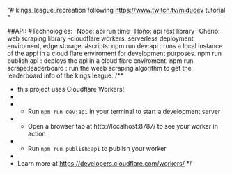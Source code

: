 "# kings_league_recreation following https://www.twitch.tv/midudev tutorial " 

##API:
#Technologies:
    -Node: api run time
    -Hono: api rest library
    -Cherio: web scraping library
    -cloudflare workers: serverless deployment enviroment, edge storage. 
#scripts:
    npm run dev:api : runs a local instance of the appi in a cloud flare enviroment for development purposes. 
    npm run publish:api : deploys the api in a cloud flare enviroment.
    npm run scrape:leaderboard : run the weeb scraping algorithm to get the leaderboard info of the kings league.
/**
 * this project uses Cloudflare Workers! 
 *
 * - Run `npm run dev:api` in your terminal to start a development server
 * - Open a browser tab at http://localhost:8787/ to see your worker in action
 * - Run `npm run publish:api` to publish your worker
 *
 * Learn more at https://developers.cloudflare.com/workers/
 */


